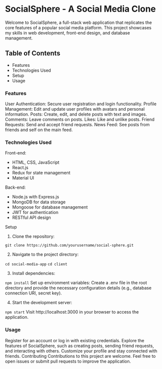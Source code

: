 # SocialSphere - A Social Media Clone

Welcome to SocialSphere, a full-stack web application that replicates the core features of a popular social media platform. This project showcases my skills in web development, front-end design, and database management.

## Table of Contents

- Features
- Technologies Used
- Setup
- Usage

### Features

User Authentication: Secure user registration and login functionality.
Profile Management: Edit and update user profiles with avatars and personal information.
Posts: Create, edit, and delete posts with text and images.
Comments: Leave comments on posts.
Likes: Like and unlike posts.
Friend Requests: Send and accept friend requests.
News Feed: See posts from friends and self on the main feed.

### Technologies Used

Front-end:

- HTML, CSS, JavaScript
- React.js
- Redux for state management
- Material UI

Back-end:

- Node.js with Express.js
- MongoDB for data storage
- Mongoose for database management
- JWT for authentication
- RESTful API design

Setup

1. Clone the repository:

`git clone https://github.com/yourusername/social-sphere.git`

2. Navigate to the project directory:

`cd social-media-app`
`cd client`

3. Install dependencies:

`npm install`
Set up environment variables:
Create a .env file in the root directory and provide the necessary configuration details (e.g., database connection URI, secret key).

4. Start the development server:

`npm start`
Visit http://localhost:3000 in your browser to access the application.

### Usage

Register for an account or log in with existing credentials.
Explore the features of SocialSphere, such as creating posts, sending friend requests, and interacting with others.
Customize your profile and stay connected with friends.
Contributing
Contributions to this project are welcome. Feel free to open issues or submit pull requests to improve the application.
